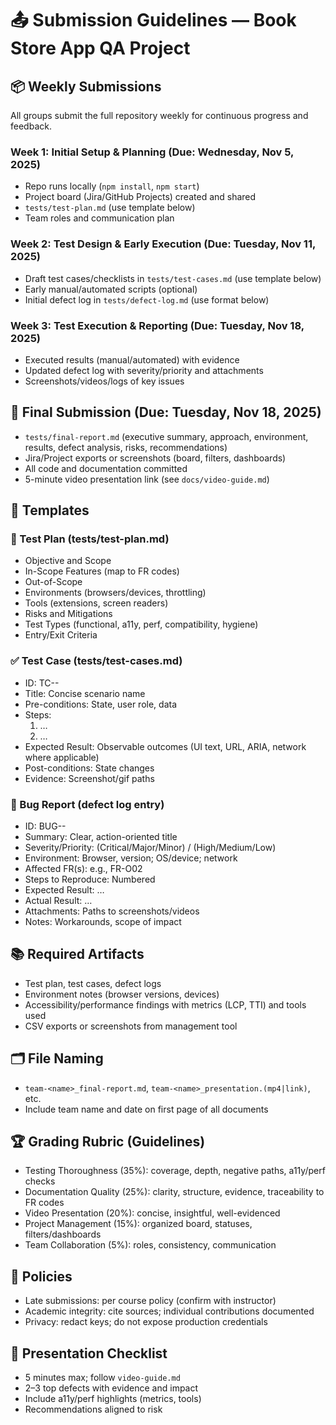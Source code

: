 # 📤 Submission Guidelines — Book Store App QA Project

## 📦 Weekly Submissions
All groups submit the full repository weekly for continuous progress and feedback.

### Week 1: Initial Setup & Planning (Due: Wednesday, Nov 5, 2025)
- Repo runs locally (`npm install`, `npm start`)
- Project board (Jira/GitHub Projects) created and shared
- `tests/test-plan.md` (use template below)
- Team roles and communication plan

### Week 2: Test Design & Early Execution (Due: Tuesday, Nov 11, 2025)
- Draft test cases/checklists in `tests/test-cases.md` (use template below)
- Early manual/automated scripts (optional)
- Initial defect log in `tests/defect-log.md` (use format below)

### Week 3: Test Execution & Reporting (Due: Tuesday, Nov 18, 2025)
- Executed results (manual/automated) with evidence
- Updated defect log with severity/priority and attachments
- Screenshots/videos/logs of key issues

## 🏁 Final Submission (Due: Tuesday, Nov 18, 2025)
- `tests/final-report.md` (executive summary, approach, environment, results, defect analysis, risks, recommendations)
- Jira/Project exports or screenshots (board, filters, dashboards)
- All code and documentation committed
- 5-minute video presentation link (see `docs/video-guide.md`)

## 🧩 Templates
### 📝 Test Plan (tests/test-plan.md)
- Objective and Scope
- In-Scope Features (map to FR codes)
- Out-of-Scope
- Environments (browsers/devices, throttling)
- Tools (extensions, screen readers)
- Risks and Mitigations
- Test Types (functional, a11y, perf, compatibility, hygiene)
- Entry/Exit Criteria

### ✅ Test Case (tests/test-cases.md)
- ID: TC-<area>-<number>
- Title: Concise scenario name
- Pre-conditions: State, user role, data
- Steps:
  1. …
  2. …
- Expected Result: Observable outcomes (UI text, URL, ARIA, network where applicable)
- Post-conditions: State changes
- Evidence: Screenshot/gif paths

### 🐞 Bug Report (defect log entry)
- ID: BUG-<area>-<number>
- Summary: Clear, action-oriented title
- Severity/Priority: (Critical/Major/Minor) / (High/Medium/Low)
- Environment: Browser, version; OS/device; network
- Affected FR(s): e.g., FR-O02
- Steps to Reproduce: Numbered
- Expected Result: …
- Actual Result: …
- Attachments: Paths to screenshots/videos
- Notes: Workarounds, scope of impact

## 📚 Required Artifacts
- Test plan, test cases, defect logs
- Environment notes (browser versions, devices)
- Accessibility/performance findings with metrics (LCP, TTI) and tools used
- CSV exports or screenshots from management tool

## 🗂️ File Naming
- `team-<name>_final-report.md`, `team-<name>_presentation.(mp4|link)`, etc.
- Include team name and date on first page of all documents

## 🏆 Grading Rubric (Guidelines)
- Testing Thoroughness (35%): coverage, depth, negative paths, a11y/perf checks
- Documentation Quality (25%): clarity, structure, evidence, traceability to FR codes
- Video Presentation (20%): concise, insightful, well-evidenced
- Project Management (15%): organized board, statuses, filters/dashboards
- Team Collaboration (5%): roles, consistency, communication

## 📜 Policies
- Late submissions: per course policy (confirm with instructor)
- Academic integrity: cite sources; individual contributions documented
- Privacy: redact keys; do not expose production credentials

## 🎥 Presentation Checklist
- 5 minutes max; follow `video-guide.md`
- 2–3 top defects with evidence and impact
- Include a11y/perf highlights (metrics, tools)
- Recommendations aligned to risk
